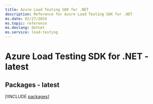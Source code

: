 ```yaml
---
title: Azure Load Testing SDK for .NET
description: Reference for Azure Load Testing SDK for .NET
ms.date: 02/27/2024
ms.topic: reference
ms.devlang: dotnet
ms.service: load-testing
---
```

# Azure Load Testing SDK for .NET - latest
## Packages - latest
[!INCLUDE [packages](load-testing-index.md)]